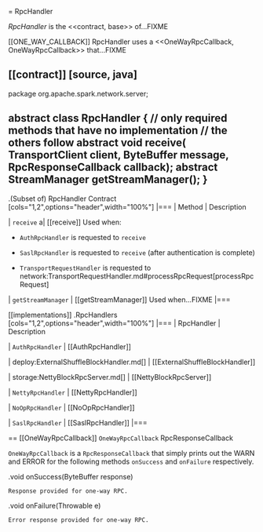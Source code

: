 = RpcHandler

*RpcHandler* is the <<contract, base>> of...FIXME

[[ONE_WAY_CALLBACK]]
RpcHandler uses a <<OneWayRpcCallback, OneWayRpcCallback>> that...FIXME

[[contract]]
[source, java]
----
package org.apache.spark.network.server;

abstract class RpcHandler {
  // only required methods that have no implementation
  // the others follow
  abstract void receive(
    TransportClient client,
    ByteBuffer message,
    RpcResponseCallback callback);
  abstract StreamManager getStreamManager();
}
----

.(Subset of) RpcHandler Contract
[cols="1,2",options="header",width="100%"]
|===
| Method
| Description

| `receive`
a| [[receive]] Used when:

* `AuthRpcHandler` is requested to `receive`

* `SaslRpcHandler` is requested to `receive` (after authentication is complete)

* `TransportRequestHandler` is requested to network:TransportRequestHandler.md#processRpcRequest[processRpcRequest]

| `getStreamManager`
| [[getStreamManager]] Used when...FIXME
|===

[[implementations]]
.RpcHandlers
[cols="1,2",options="header",width="100%"]
|===
| RpcHandler
| Description

| `AuthRpcHandler`
| [[AuthRpcHandler]]

| deploy:ExternalShuffleBlockHandler.md[]
| [[ExternalShuffleBlockHandler]]

| storage:NettyBlockRpcServer.md[]
| [[NettyBlockRpcServer]]

| `NettyRpcHandler`
| [[NettyRpcHandler]]

| `NoOpRpcHandler`
| [[NoOpRpcHandler]]

| `SaslRpcHandler`
| [[SaslRpcHandler]]
|===

== [[OneWayRpcCallback]] `OneWayRpcCallback` RpcResponseCallback

`OneWayRpcCallback` is a `RpcResponseCallback` that simply prints out the WARN and ERROR for the following methods `onSuccess` and `onFailure` respectively.

.void onSuccess(ByteBuffer response)
```
Response provided for one-way RPC.
```

.void onFailure(Throwable e)
```
Error response provided for one-way RPC.
```
